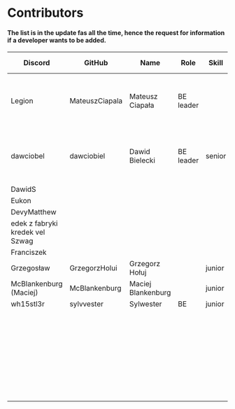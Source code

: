 # Contributors

#### The list is in the update fas all the time, hence the request for information if a developer wants to be added.

| Discord                         | GitHub         | Name             | Role      | Skill  | Registration date |
|---------------------------------|----------------|----------------- |-----------|--------|-------------------|
| Legion                          | MateuszCiapala | Mateusz Ciapała  | BE leader |        | Since the application was launched - Jun 21, 2022 |
| dawciobel                       | dawciobiel     | Dawid Bielecki   | BE leader | senior | Since the application was launched - Jun 21, 2022 |
| DawidS                          |                |                  |           |        | 2022-            |
| Eukon                           |                |                  |           |        | 2022-            |
| DevyMatthew                     |                |                  |           |        | 2022-            |
| edek z fabryki kredek vel Szwag |                |                  |           |        | 2023-            |
| Franciszek                      |                |                  |           |        | 2023-            |
| Grzegosław                      | GrzegorzHolui  | Grzegorz Hołuj   |           | junior | 2023-06-24       |
| McBlankenburg (Maciej)          | McBlankenburg  |Maciej Blankenburg|           | junior | 2023-            |
| wh15stl3r                       |  sylvvester    | Sylwester        |    BE     | junior |                  |
|                                 |                |                  |           |        | 2023-            |
|                                 |                |                  |           |        | 2023-            |
|                                 |                |                  |           |        | 2023-            |
|                                 |                |                  |           |        | 2023-            |
|                                 |                |                  |           |        | 2023-            |
|                                 |                |                  |           |        | 2023-            |
|                                 |                |                  |           |        | 2023-            |
|                                 |                |                  |           |        | 2023-            |

